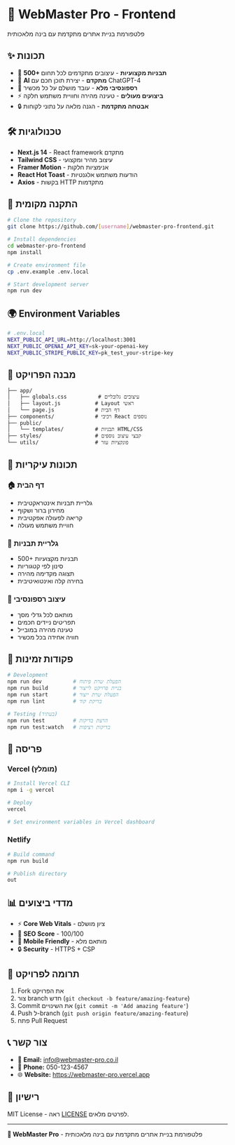 # 🚀 WebMaster Pro - Frontend

פלטפורמת בניית אתרים מתקדמת עם בינה מלאכותית

## ✨ תכונות

- 🎨 **500+ תבניות מקצועיות** - עיצובים מתקדמים לכל תחום
- 🤖 **AI מתקדם** - יצירת תוכן חכם עם ChatGPT-4
- 📱 **רספונסיבי מלא** - עובד מושלם על כל מכשיר
- ⚡ **ביצועים מעולים** - טעינה מהירה וחוויית משתמש חלקה
- 🔒 **אבטחה מתקדמת** - הגנה מלאה על נתוני לקוחות

## 🛠️ טכנולוגיות

- **Next.js 14** - React framework מתקדם
- **Tailwind CSS** - עיצוב מהיר ומקצועי
- **Framer Motion** - אנימציות חלקות
- **React Hot Toast** - הודעות משתמש אלגנטיות
- **Axios** - בקשות HTTP מתקדמות

## 🚀 התקנה מקומית

```bash
# Clone the repository
git clone https://github.com/[username]/webmaster-pro-frontend.git

# Install dependencies
cd webmaster-pro-frontend
npm install

# Create environment file
cp .env.example .env.local

# Start development server
npm run dev
```

## 🌍 Environment Variables

```bash
# .env.local
NEXT_PUBLIC_API_URL=http://localhost:3001
NEXT_PUBLIC_OPENAI_API_KEY=sk-your-openai-key
NEXT_PUBLIC_STRIPE_PUBLIC_KEY=pk_test_your-stripe-key
```

## 📁 מבנה הפרויקט

```
├── app/
│   ├── globals.css          # עיצובים גלובליים
│   ├── layout.js           # Layout ראשי
│   └── page.js             # דף הבית
├── components/             # רכיבי React נוספים
├── public/
│   └── templates/          # תבניות HTML/CSS
├── styles/                 # קבצי עיצוב נוספים
└── utils/                  # פונקציות עזר
```

## 🎯 תכונות עיקריות

### 🏠 דף הבית
- גלריית תבניות אינטראקטיבית
- מחירון ברור ושקוף
- קריאה לפעולה אפקטיבית
- חוויית משתמש מעולה

### 🎨 גלריית תבניות
- 500+ תבניות מקצועיות
- סינון לפי קטגוריות
- תצוגה מקדימה מהירה
- בחירה קלה ואינטואיטיבית

### 📱 עיצוב רספונסיבי
- מותאם לכל גדלי מסך
- תפריטים ניידים חכמים
- טעינה מהירה במובייל
- חוויה אחידה בכל מכשיר

## 🔧 פקודות זמינות

```bash
# Development
npm run dev          # הפעלת שרת פיתוח
npm run build        # בניית פרויקט לייצור
npm run start        # הפעלת שרת ייצור
npm run lint         # בדיקת קוד

# Testing (בעתיד)
npm run test         # הרצת בדיקות
npm run test:watch   # בדיקות רציפות
```

## 🚀 פריסה

### Vercel (מומלץ)
```bash
# Install Vercel CLI
npm i -g vercel

# Deploy
vercel

# Set environment variables in Vercel dashboard
```

### Netlify
```bash
# Build command
npm run build

# Publish directory
out
```

## 📊 מדדי ביצועים

- ⚡ **Core Web Vitals** - ציון מושלם
- 🎯 **SEO Score** - 100/100
- 📱 **Mobile Friendly** - מותאם מלא
- 🔒 **Security** - HTTPS + CSP

## 🤝 תרומה לפרויקט

1. Fork את הפרויקט
2. צור branch חדש (`git checkout -b feature/amazing-feature`)
3. Commit את השינויים (`git commit -m 'Add amazing feature'`)
4. Push ל-branch (`git push origin feature/amazing-feature`)
5. פתח Pull Request

## 📞 צור קשר

- 📧 **Email:** info@webmaster-pro.co.il
- 📱 **Phone:** 050-123-4567
- 🌐 **Website:** https://webmaster-pro.vercel.app

## 📄 רישיון

MIT License - ראה [LICENSE](LICENSE) לפרטים מלאים.

---

**🚀 WebMaster Pro** - פלטפורמת בניית אתרים מתקדמת עם בינה מלאכותית
